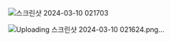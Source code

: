 ![스크린샷 2024-03-10 021703](https://github.com/tenxx10/web-pofol/assets/143534556/a38c8a58-7998-44e0-8e86-738d2e3d646d)

![Uploading 스크린샷 2024-03-10 021624.png…]()

